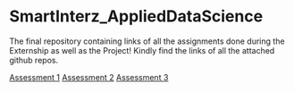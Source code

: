 # SmartInterz_AppliedDataScience
The final repository containing links of all the assignments done during the Externship as well as the Project! Kindly find the links of all the attached github repos.

[Assessment 1](https://github.com/areebkanth/SmartBridgeExternshipAssg1)
[Assessment 2](https://github.com/areebkanth/SmartBridgeExternshipAssg2) 
[Assessment 3](https://github.com/areebkanth/SmartBridgeExternshipAssg3) 

